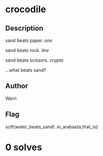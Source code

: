 # crocodile
## Description
sand beats paper. *one* 

sand beats rock. *line* 

sand beats scissors. *crypto* 

...what beats sand?

## Author
Warri

## Flag
sctf{water_beats_sand!..in_arabasta,that_is}

# 0 solves
